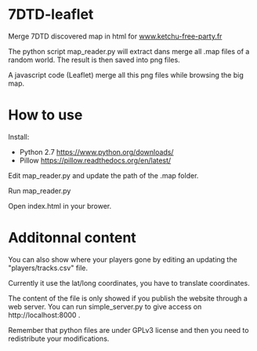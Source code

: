 7DTD-leaflet
============

Merge 7DTD discovered map in html for www.ketchu-free-party.fr

The python script map_reader.py will extract dans merge all .map files of a random world.
The result is then saved into png files.

A javascript code (Leaflet) merge all this png files while browsing the big map.

How to use
=============

Install:

 * Python 2.7 https://www.python.org/downloads/
 * Pillow https://pillow.readthedocs.org/en/latest/
 
Edit map_reader.py and update the path of the .map folder.

Run map_reader.py

Open index.html in your brower.

Additonnal content
==============

You can also show where your players gone by editing an updating the "players/tracks.csv" file.

Currently it use the lat/long coordinates, you have to translate coordinates.

The content of the file is only showed if you publish the website through a web server.
You can run simple_server.py to give access on http://localhost:8000 .

Remember that python files are under GPLv3 license and then you need to redistribute your modifications.

